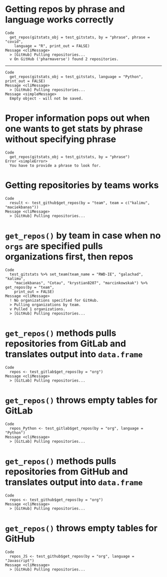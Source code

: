 # Getting repos by phrase and language works correctly

    Code
      get_repos(gitstats_obj = test_gitstats, by = "phrase", phrase = "covid",
        language = "R", print_out = FALSE)
    Message <cliMessage>
      > [GitHub] Pulling repositories...
      v On GitHub ('pharmaverse') found 2 repositories.

---

    Code
      get_repos(gitstats_obj = test_gitstats, language = "Python", print_out = FALSE)
    Message <cliMessage>
      > [GitHub] Pulling repositories...
    Message <simpleMessage>
      Empty object - will not be saved.

# Proper information pops out when one wants to get stats by phrase without specifying phrase

    Code
      get_repos(gitstats_obj = test_gitstats, by = "phrase")
    Error <simpleError>
      You have to provide a phrase to look for.

# Getting repositories by teams works

    Code
      result <- test_github$get_repos(by = "team", team = c("kalimu", "maciekbanas"))
    Message <cliMessage>
      > [GitHub] Pulling repositories...

# `get_repos()` by team in case when no `orgs` are specified pulls organizations first, then repos

    Code
      test_gitstats %>% set_team(team_name = "RWD-IE", "galachad", "kalimu",
        "maciekbanas", "Cotau", "krystian8207", "marcinkowskak") %>% get_repos(by = "team",
        print_out = FALSE)
    Message <cliMessage>
      ! No organizations specified for GitHub.
      > Pulling organizations by team.
      v Pulled 1 organizations.
      > [GitHub] Pulling repositories...

# `get_repos()` methods pulls repositories from GitLab and translates output into `data.frame`

    Code
      repos <- test_gitlab$get_repos(by = "org")
    Message <cliMessage>
      > [GitLab] Pulling repositories...

# `get_repos()` throws empty tables for GitLab

    Code
      repos_Python <- test_gitlab$get_repos(by = "org", language = "Python")
    Message <cliMessage>
      > [GitLab] Pulling repositories...

# `get_repos()` methods pulls repositories from GitHub and translates output into `data.frame`

    Code
      repos <- test_github$get_repos(by = "org")
    Message <cliMessage>
      > [GitHub] Pulling repositories...

# `get_repos()` throws empty tables for GitHub

    Code
      repos_JS <- test_github$get_repos(by = "org", language = "Javascript")
    Message <cliMessage>
      > [GitHub] Pulling repositories...

